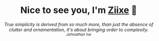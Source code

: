 <h1 align="center">Nice to see you, I'm <a href="https://github.com/Z11xe">Ziixe</a> 👋</h1>

<h6 align="center"><i>True simplicity is derived from so much more, than just the absence of clutter and ornamentation, it's about bringing order to complexity.</i><br><sub>Johnathan Ive</h6>

<!---
Z11xe/Z11xe is a ✨ special ✨ repository because its `README.md` (this file) appears on your GitHub profile.
You can click the Preview link to take a look at your changes.
---!>
